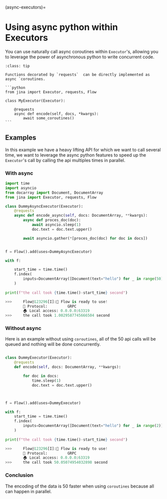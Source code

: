 (async-executors)=
# Using async python within Executors


You can use naturally call async coroutines within `Executor`'s, allowing you to leverage the power of asynchronous
python to write concurrent code. 


````{admonition} Example code
:class: tip

Functions decorated by `requests`  can be directly implemented as async `coroutines. 

```python
from jina import Executor, requests, Flow

class MyExecutor(Executor):
    
    @requests
    async def encode(self, docs, *kwargs):
        await some_coroutines()
```
````

## Examples

In this example we have a heavy lifting API for which we want to call several time, we want to leverage the
async python features to speed up the `Executor`'s call by calling the api multiples times in parallel.

### With async


```python
import time
import asyncio
from docarray import Document, DocumentArray
from jina import Executor, requests, Flow

class DummyAsyncExecutor(Executor):
    @requests
    async def encode_async(self, docs: DocumentArray, **kwargs):
        async def proces_doc(doc):
            await asyncio.sleep(1)
            doc.text = doc.text.upper()

        await asyncio.gather(*[proces_doc(doc) for doc in docs])


f = Flow().add(uses=DummyAsyncExecutor)

with f:

    start_time = time.time()
    f.index(
        inputs=DocumentArray([Document(text="hello") for _ in range(50)]),
    )
    
print(f"the call took {time.time()-start_time} second")

>>>     Flow@123296[I]:🎉 Flow is ready to use!
        🔗 Protocol: 		GRPC
        🏠 Local access:	0.0.0.0:63319
>>>     the call took 1.0029587745666504 second
```

### Without async

Here is an example without using `coroutines`, all of the 50 api calls will be queued and nothing will be done 
concurrently.

```python

class DummyExecutor(Executor):
    @requests
    def encode(self, docs: DocumentArray, **kwargs):

        for doc in docs:
            time.sleep(1)
            doc.text = doc.text.upper()



f = Flow().add(uses=DummyExecutor)

with f:
    start_time = time.time()
    f.index(
        inputs=DocumentArray([Document(text="hello") for _ in range(2)]),
    )
    
print(f"the call took {time.time()-start_time} second")

>>>     Flow@123296[I]:🎉 Flow is ready to use!
        🔗 Protocol: 		GRPC
        🏠 Local access:	0.0.0.0:63319
>>>     the call took 50.05074954032898 second
```


### Conclusion

The encoding of the data is 50 faster when using `coroutines` because all can happen in parallel. 











